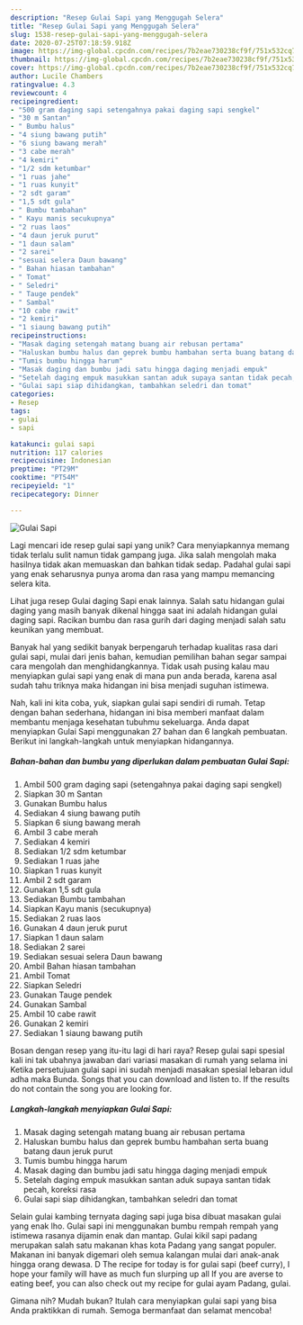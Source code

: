 ```yaml
---
description: "Resep Gulai Sapi yang Menggugah Selera"
title: "Resep Gulai Sapi yang Menggugah Selera"
slug: 1538-resep-gulai-sapi-yang-menggugah-selera
date: 2020-07-25T07:18:59.918Z
image: https://img-global.cpcdn.com/recipes/7b2eae730238cf9f/751x532cq70/gulai-sapi-foto-resep-utama.jpg
thumbnail: https://img-global.cpcdn.com/recipes/7b2eae730238cf9f/751x532cq70/gulai-sapi-foto-resep-utama.jpg
cover: https://img-global.cpcdn.com/recipes/7b2eae730238cf9f/751x532cq70/gulai-sapi-foto-resep-utama.jpg
author: Lucile Chambers
ratingvalue: 4.3
reviewcount: 4
recipeingredient:
- "500 gram daging sapi setengahnya pakai daging sapi sengkel"
- "30 m Santan"
- " Bumbu halus"
- "4 siung bawang putih"
- "6 siung bawang merah"
- "3 cabe merah"
- "4 kemiri"
- "1/2 sdm ketumbar"
- "1 ruas jahe"
- "1 ruas kunyit"
- "2 sdt garam"
- "1,5 sdt gula"
- " Bumbu tambahan"
- " Kayu manis secukupnya"
- "2 ruas laos"
- "4 daun jeruk purut"
- "1 daun salam"
- "2 sarei"
- "sesuai selera Daun bawang"
- " Bahan hiasan tambahan"
- " Tomat"
- " Seledri"
- " Tauge pendek"
- " Sambal"
- "10 cabe rawit"
- "2 kemiri"
- "1 siaung bawang putih"
recipeinstructions:
- "Masak daging setengah matang buang air rebusan pertama"
- "Haluskan bumbu halus dan geprek bumbu hambahan serta buang batang daun jeruk purut"
- "Tumis bumbu hingga harum"
- "Masak daging dan bumbu jadi satu hingga daging menjadi empuk"
- "Setelah daging empuk masukkan santan aduk supaya santan tidak pecah, koreksi rasa"
- "Gulai sapi siap dihidangkan, tambahkan seledri dan tomat"
categories:
- Resep
tags:
- gulai
- sapi

katakunci: gulai sapi 
nutrition: 117 calories
recipecuisine: Indonesian
preptime: "PT29M"
cooktime: "PT54M"
recipeyield: "1"
recipecategory: Dinner

---
```



![Gulai Sapi](https://img-global.cpcdn.com/recipes/7b2eae730238cf9f/751x532cq70/gulai-sapi-foto-resep-utama.jpg)

Lagi mencari ide resep gulai sapi yang unik? Cara menyiapkannya memang tidak terlalu sulit namun tidak gampang juga. Jika salah mengolah maka hasilnya tidak akan memuaskan dan bahkan tidak sedap. Padahal gulai sapi yang enak seharusnya punya aroma dan rasa yang mampu memancing selera kita.

Lihat juga resep Gulai daging Sapi enak lainnya. Salah satu hidangan gulai daging yang masih banyak dikenal hingga saat ini adalah hidangan gulai daging sapi. Racikan bumbu dan rasa gurih dari daging menjadi salah satu keunikan yang membuat.

Banyak hal yang sedikit banyak berpengaruh terhadap kualitas rasa dari gulai sapi, mulai dari jenis bahan, kemudian pemilihan bahan segar sampai cara mengolah dan menghidangkannya. Tidak usah pusing kalau mau menyiapkan gulai sapi yang enak di mana pun anda berada, karena asal sudah tahu triknya maka hidangan ini bisa menjadi suguhan istimewa.


Nah, kali ini kita coba, yuk, siapkan gulai sapi sendiri di rumah. Tetap dengan bahan sederhana, hidangan ini bisa memberi manfaat dalam membantu menjaga kesehatan tubuhmu sekeluarga. Anda dapat menyiapkan Gulai Sapi menggunakan 27 bahan dan 6 langkah pembuatan. Berikut ini langkah-langkah untuk menyiapkan hidangannya.

<!--inarticleads1-->

##### Bahan-bahan dan bumbu yang diperlukan dalam pembuatan Gulai Sapi:

1. Ambil 500 gram daging sapi (setengahnya pakai daging sapi sengkel)
1. Siapkan 30 m Santan
1. Gunakan  Bumbu halus
1. Sediakan 4 siung bawang putih
1. Siapkan 6 siung bawang merah
1. Ambil 3 cabe merah
1. Sediakan 4 kemiri
1. Sediakan 1/2 sdm ketumbar
1. Sediakan 1 ruas jahe
1. Siapkan 1 ruas kunyit
1. Ambil 2 sdt garam
1. Gunakan 1,5 sdt gula
1. Sediakan  Bumbu tambahan
1. Siapkan  Kayu manis (secukupnya)
1. Sediakan 2 ruas laos
1. Gunakan 4 daun jeruk purut
1. Siapkan 1 daun salam
1. Sediakan 2 sarei
1. Sediakan sesuai selera Daun bawang
1. Ambil  Bahan hiasan tambahan
1. Ambil  Tomat
1. Siapkan  Seledri
1. Gunakan  Tauge pendek
1. Gunakan  Sambal
1. Ambil 10 cabe rawit
1. Gunakan 2 kemiri
1. Sediakan 1 siaung bawang putih


Bosan dengan resep yang itu-itu lagi di hari raya? Resep gulai sapi spesial kali ini tak ubahnya jawaban dari variasi masakan di rumah yang selama ini Ketika persetujuan gulai sapi ini sudah menjadi masakan spesial lebaran idul adha maka Bunda. Songs that you can download and listen to. If the results do not contain the song you are looking for. 

<!--inarticleads2-->

##### Langkah-langkah menyiapkan Gulai Sapi:

1. Masak daging setengah matang buang air rebusan pertama
1. Haluskan bumbu halus dan geprek bumbu hambahan serta buang batang daun jeruk purut
1. Tumis bumbu hingga harum
1. Masak daging dan bumbu jadi satu hingga daging menjadi empuk
1. Setelah daging empuk masukkan santan aduk supaya santan tidak pecah, koreksi rasa
1. Gulai sapi siap dihidangkan, tambahkan seledri dan tomat


Selain gulai kambing ternyata daging sapi juga bisa dibuat masakan gulai yang enak lho. Gulai sapi ini menggunakan bumbu rempah rempah yang istimewa rasanya dijamin enak dan mantap. Gulai kikil sapi padang merupakan salah satu makanan khas kota Padang yang sangat populer. Makanan ini banyak digemari oleh semua kalangan mulai dari anak-anak hingga orang dewasa. D The recipe for today is for gulai sapi (beef curry), I hope your family will have as much fun slurping up all If you are averse to eating beef, you can also check out my recipe for gulai ayam Padang, gulai. 

Gimana nih? Mudah bukan? Itulah cara menyiapkan gulai sapi yang bisa Anda praktikkan di rumah. Semoga bermanfaat dan selamat mencoba!
